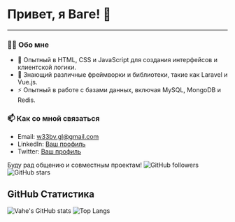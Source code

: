 # Привет, я Ваге! 👋

---
### 🧑‍💻 Обо мне

- 🌌 Опытный в HTML, CSS и JavaScript для создания интерфейсов и клиентской логики.
- 🌱 Знающий различные фреймворки и библиотеки, такие как Laravel и Vue.js.
- ⚡ Опытный в работе с базами данных, включая MySQL, MongoDB и Redis.

### 📫 Как со мной связаться

- Email: w33bv.gl@gmail.com
- LinkedIn: [Ваш профиль](https://linkedin.com/in/ваш-профиль)
- Twitter: [Ваш профиль](https://twitter.com/ваш-профиль)

Буду рад общению и совместным проектам!
![GitHub followers](https://img.shields.io/github/followers/w33bvGL?style=social)
![GitHub stars](https://img.shields.io/github/stars/w33bvGL?style=social)

## GitHub Статистика
![Vahe's GitHub stats](https://github-readme-stats.vercel.app/api?username=w33bvGL&show_icons=true&theme=dark)
![Top Langs](https://github-readme-stats.vercel.app/api/top-langs/?username=w33bvGL&layout=compact&theme=dark&langs_count=10)


